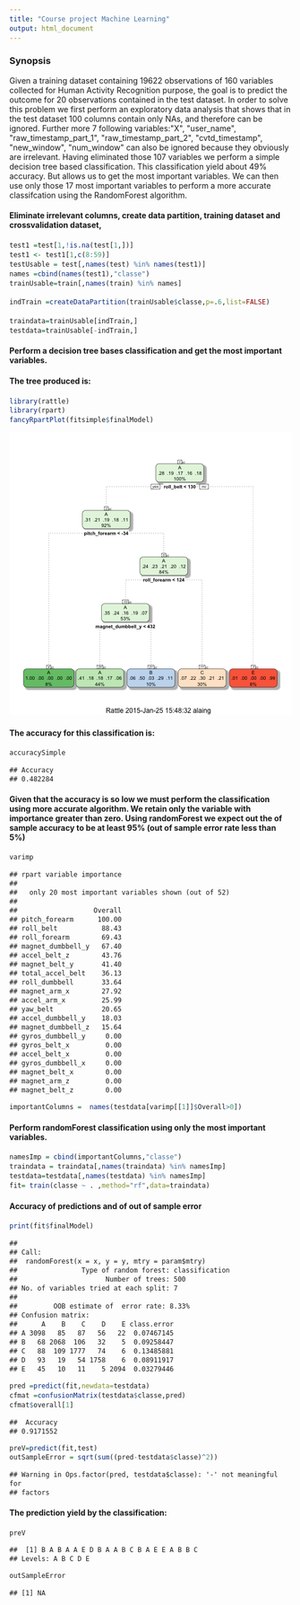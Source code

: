 ```yaml
---
title: "Course project Machine Learning"
output: html_document
---
```


### Synopsis

Given a training dataset containing 19622 observations of 160 variables collected for Human Activity Recognition purpose, the goal is to predict the outcome for 20 observations contained in the test dataset.
In order to solve this problem we first perform an exploratory data analysis that shows that in the test dataset 100 columns contain only NAs, and therefore can be ignored. Further more 7 following variables:"X", "user_name", "raw_timestamp_part_1",  "raw_timestamp_part_2", "cvtd_timestamp", "new_window", "num_window" can also be ignored because they obviously are irrelevant. 
Having eliminated those 107 variables we perform a simple decision tree based classification. This classification yield about 49% accuracy. But allows us to  get the most important variables. We can then use only those 17 most important variables to perform a more accurate classifcation using the RandomForest algorithm.




#### Eliminate irrelevant columns, create data partition, training dataset and crossvalidation dataset,


```r
test1 =test[1,!is.na(test[1,])]
test1 <- test1[1,c(8:59)]
testUsable = test[,names(test) %in% names(test1)]
names =cbind(names(test1),"classe")
trainUsable=train[,names(train) %in% names]

indTrain =createDataPartition(trainUsable$classe,p=.6,list=FALSE)

traindata=trainUsable[indTrain,]
testdata=trainUsable[-indTrain,]
```


#### Perform a decision tree bases classification and get the most important variables.



#### The tree produced is:


```r
library(rattle)
library(rpart)
fancyRpartPlot(fitsimple$finalModel)
```

![plot of chunk unnamed-chunk-4](figure/unnamed-chunk-4-1.png) 



#### The accuracy for this classification is:


```r
accuracySimple 
```

```
## Accuracy 
## 0.482284
```

#### Given that the accuracy is so low we must perform the classification using more accurate algorithm. We retain only the variable with importance greater than zero. Using randomForest we expect out the of sample accuracy to be at least 95% (out of sample error rate less than 5%)


```r
varimp
```

```
## rpart variable importance
## 
##   only 20 most important variables shown (out of 52)
## 
##                   Overall
## pitch_forearm      100.00
## roll_belt           88.43
## roll_forearm        69.43
## magnet_dumbbell_y   67.40
## accel_belt_z        43.76
## magnet_belt_y       41.40
## total_accel_belt    36.13
## roll_dumbbell       33.64
## magnet_arm_x        27.92
## accel_arm_x         25.99
## yaw_belt            20.65
## accel_dumbbell_y    18.03
## magnet_dumbbell_z   15.64
## gyros_dumbbell_y     0.00
## gyros_belt_x         0.00
## accel_belt_x         0.00
## gyros_dumbbell_x     0.00
## magnet_belt_x        0.00
## magnet_arm_z         0.00
## magnet_belt_z        0.00
```

```r
importantColumns =  names(testdata[varimp[[1]]$Overall>0])
```

#### Perform randomForest classification using only the most important variables.


```r
namesImp = cbind(importantColumns,"classe")
traindata = traindata[,names(traindata) %in% namesImp]
testdata=testdata[,names(testdata) %in% namesImp]
fit= train(classe ~ . ,method="rf",data=traindata)
```

#### Accuracy of predictions and of out of sample error



```r
print(fit$finalModel)
```

```
## 
## Call:
##  randomForest(x = x, y = y, mtry = param$mtry) 
##                Type of random forest: classification
##                      Number of trees: 500
## No. of variables tried at each split: 7
## 
##         OOB estimate of  error rate: 8.33%
## Confusion matrix:
##      A    B    C    D    E class.error
## A 3098   85   87   56   22  0.07467145
## B   68 2068  106   32    5  0.09258447
## C   88  109 1777   74    6  0.13485881
## D   93   19   54 1758    6  0.08911917
## E   45   10   11    5 2094  0.03279446
```

```r
pred =predict(fit,newdata=testdata)
cfmat =confusionMatrix(testdata$classe,pred)
cfmat$overall[1]
```

```
##  Accuracy 
## 0.9171552
```

```r
preV=predict(fit,test)
outSampleError = sqrt(sum((pred-testdata$classe)^2))
```

```
## Warning in Ops.factor(pred, testdata$classe): '-' not meaningful for
## factors
```

#### The prediction yield by the classification:


```r
preV
```

```
##  [1] B A B A A E D B A A B C B A E E A B B C
## Levels: A B C D E
```

```r
outSampleError
```

```
## [1] NA
```



